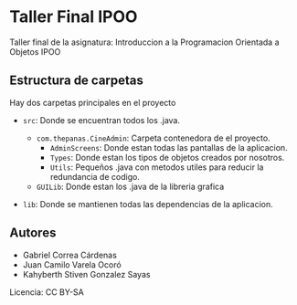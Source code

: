 # Taller Final IPOO

Taller final de la asignatura: Introduccion a la Programacion Orientada a Objetos IPOO


## Estructura de carpetas

Hay dos carpetas principales en el proyecto

- `src`: Donde se encuentran todos los .java.
    - `com.thepanas.CineAdmin`: Carpeta contenedora de el proyecto.  
        - `AdminScreens`: Donde estan todas las pantallas de la aplicacion.
        - `Types`: Donde estan los tipos de objetos creados por nosotros.
        - `Utils`: Pequeños .java con metodos utiles para reducir la redundancia de codigo.
    - `GUILib`: Donde estan los .java de la libreria grafica
    
- `lib`: Donde se mantienen todas las dependencias de la aplicacion.

## Autores

- Gabriel Correa Cárdenas
- Juan Camilo Varela Ocoró
- Kahyberth Stiven Gonzalez Sayas




Licencia: CC BY-SA
